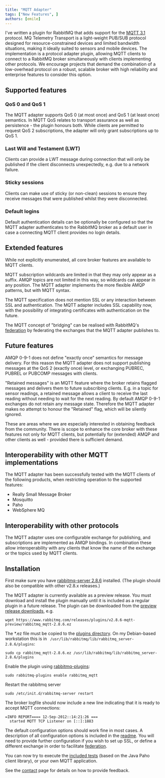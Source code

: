 ```yaml
---
title: "MQTT Adapter"
tags: ["New Features", ]
authors: [emile]
---
```


I've written a plugin for RabbitMQ that adds support for the [MQTT 3.1](https://www.ibm.com/developerworks/webservices/library/ws-mqtt/) protocol. MQ Telemetry Transport is a light-weight PUB/SUB protocol designed for resource-constrained devices and limited bandwidth situations, making it ideally suited to sensors and mobile devices. The implementation is a protocol adapter plugin, allowing MQTT clients to connect to a RabbitMQ broker simultaneously with clients implementing other protocols. We encourage projects that demand the combination of a low-overhead protocol on a robust, scalable broker with high reliability and enterprise features to consider this option.

<!-- truncate -->

## Supported features

### QoS 0 and QoS 1

The MQTT adapter supports QoS 0 (at most once) and QoS 1 (at least once) semantics. In MQTT QoS relates to transport assurance as well as persistence - the plugin honours both. While clients are permitted to request QoS 2 subscriptions, the adapter will only grant subscriptions up to QoS 1.

### Last Will and Testament (LWT)

Clients can provide a LWT message during connection that will only be published if the client disconnects unexpectedly, e.g. due to a network failure.

### Sticky sessions

Clients can make use of sticky (or non-clean) sessions to ensure they receive messages that were published whilst they were disconnected.

### Default logins

Default authentication details can be optionally be configured so that the MQTT adapter authenticates to the RabbitMQ broker as a default user in case a connecting MQTT client provides no login details.

## Extended features

While not explicitly enumerated, all core broker features are available to MQTT clients.

MQTT subscription wildcards are limited in that they may only appear as a suffix. AMQP topics are not limited in this way, so wildcards can appear in any position. The MQTT adapter implements the more flexible AMQP patterns, but with MQTT syntax.

The MQTT specification does not mention SSL or any interaction between SSL and authentication. The MQTT adapter includes SSL capability now, with the possibility of integrating certificates with authentication on the future.

The MQTT concept of "bridging" can be realised with RabbitMQ's [federation](https://www.rabbitmq.com/federation.html) by federating the exchanges that the MQTT adapter publishes to.

## Future features

AMQP 0-9-1 does not define "exactly once" semantics for message delivery. For this reason the MQTT adapter does not support publishing messages at the QoS 2 (exactly once) level, or exchanging PUBREC, PUBREL or PUBCOMP messages with clients.

"Retained messages" is an MQTT feature where the broker retains flagged messages and delivers them to future subscribing clients. E.g. in a topic for sensor readings, a retained message allows a client to receive the last reading without needing to wait for the next reading. By default AMQP 0-9-1 exchanges do not retain any message state. Therefore the MQTT adapter makes no attempt to honour the "Retained" flag, which will be silently ignored.

These are areas where we are especially interested in obtaining feedback from the community. There is scope to enhance the core broker with these features not only for MQTT clients, but potentially for (extended) AMQP and other clients as well - provided there is sufficient demand.

## Interoperability with other MQTT implementations

The MQTT adapter has been successfully tested with the MQTT clients of the following products, when restricting operation to the supported features:

* Really Small Message Broker
* Mosquitto
* Paho
* WebSphere MQ

## Interoperability with other protocols

The MQTT adapter uses one configurable exchange for publishing, and subscriptions are implemented as AMQP bindings. In combination these allow interoperability with any clients that know the name of the exchange or the topics used by MQTT clients.

## Installation

First make sure you have [rabbitmq-server 2.8.6](https://www.rabbitmq.com/download.html) installed. (The plugin should also be compatible with other v2.8.x releases.)

The MQTT adapter is currently available as a preview release. You must download and install the plugin manually until it is included as a regular plugin in a future release. The plugin can be downloaded from the [preview release downloads](https://www.rabbitmq.com/releases/plugins/v2.8.6-mqtt-preview/rabbitmq_mqtt-2.8.6.ez), e.g.

```shell
wget https://www.rabbitmq.com/releases/plugins/v2.8.6-mqtt-preview/rabbitmq_mqtt-2.8.6.ez
```

The *.ez file must be copied to the [plugins directory](https://www.rabbitmq.com/plugins.html#installing-plugins). On my Debian-based workstation this is in ` /usr/lib/rabbitmq/lib/rabbitmq_server-2.8.6/plugins`:

```shell
sudo cp rabbitmq_mqtt-2.8.6.ez /usr/lib/rabbitmq/lib/rabbitmq_server-2.8.6/plugins
```

Enable the plugin using [rabbitmq-plugins](https://www.rabbitmq.com/plugins.html):

```shell
sudo rabbitmq-plugins enable rabbitmq_mqtt
```

Restart the rabbitmq server

```shell
sudo /etc/init.d/rabbitmq-server restart 
```

The broker logfile should now include a new line indicating that it is ready to accept MQTT connections:

```
=INFO REPORT==== 12-Sep-2012::14:21:26 ===
  started MQTT TCP Listener on [::]:1883
```

The default configuration options should work fine in most cases. A description of all configuration options is included in the [readme](http://hg.rabbitmq.com/rabbitmq-mqtt/file/default/README.md). You will need to provide further configuration if you wish to set up SSL, or define a different exchange in order to facilitate [federation](https://www.rabbitmq.com/federation.html).

You can now try to execute the [included tests](http://hg.rabbitmq.com/rabbitmq-mqtt/file/default/test/src/com/rabbitmq/mqtt/test/MqttTest.java) (based on the Java Paho client library), or your own MQTT application.

See the [contact](https://www.rabbitmq.com/contact.html) page for details on how to provide feedback.
